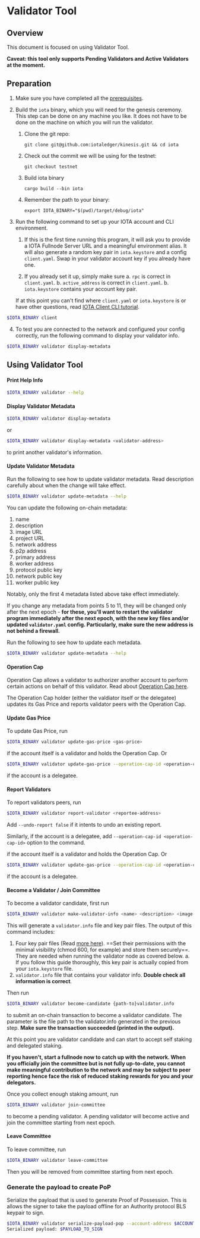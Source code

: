 # Validator Tool

## Overview

This document is focused on using Validator Tool.

**Caveat: this tool only supports Pending Validators and Active Validators at the moment.**

## Preparation

1. Make sure you have completed all the [prerequisites](https://docs.iota.io/devnet/build/install).

2. Build the `iota` binary, which you will need for the genesis ceremony. This step can be done on any machine you like. It does not have to be done on the machine on which you will run the validator.

    1. Clone the git repo:

           git clone git@github.com:iotaledger/kinesis.git && cd iota

    2. Check out the commit we will be using for the testnet:

           git checkout testnet

    3. Build iota binary

           cargo build --bin iota

    4. Remember the path to your binary:

           export IOTA_BINARY="$(pwd)/target/debug/iota"

3. Run the following command to set up your IOTA account and CLI environment. 

    1. If this is the first time running this program, it will ask you to provide a IOTA Fullnode Server URL and a meaningful environment alias. It will also generate a random key pair in `iota.keystore` and a config `client.yaml`. Swap in your validator account key if you already have one.

    2. If you already set it up, simply make sure 
      a. `rpc` is correct in `client.yaml`. 
      b. `active_address` is correct in `client.yaml`.
      b. `iota.keystore` contains your account key pair.

    If at this point you can't find where `client.yaml` or `iota.keystore` is or have other questions, read [IOTA Client CLI tutorial](https://docs.iota.io/devnet/build/cli-client).

``` bash
$IOTA_BINARY client
```

4. To test you are connected to the network and configured your config correctly, run the following command to display your validator info.

``` bash
$IOTA_BINARY validator display-metadata
```



## Using Validator Tool

#### Print Help Info
``` bash
$IOTA_BINARY validator --help
```

#### Display Validator Metadata
``` bash
$IOTA_BINARY validator display-metadata
```

or 

``` bash
$IOTA_BINARY validator display-metadata <validator-address>
```
to print another validator's information.

#### Update Validator Metadata
Run the following to see how to update validator metadata. Read description carefully about when the change will take effect.
``` bash
$IOTA_BINARY validator update-metadata --help
```

You can update the following on-chain metadata:
1. name
2. description
3. image URL
4. project URL
5. network address
6. p2p address
7. primary address
8. worker address
9. protocol public key
10. network public key
11. worker public key

Notably, only the first 4 metadata listed above take effect immediately.

If you change any metadata from points 5 to 11, they will be changed only after the next epoch - **for these, you'll want to restart the validator program immediately after the next epoch, with the new key files and/or updated `validator.yaml` config. Particularly, make sure the new address is not behind a firewall.**

Run the following to see how to update each metadata.
``` bash
$IOTA_BINARY validator update-metadata --help
```

#### Operation Cap
Operation Cap allows a validator to authorizer another account to perform certain actions on behalf of this validator. Read about [Operation Cap here](iota_for_node_operators.md#operation-cap).

The Operation Cap holder (either the valdiator itself or the delegatee) updates its Gas Price and reports validator peers with the Operation Cap.

#### Update Gas Price
To update Gas Price, run

```bash
$IOTA_BINARY validator update-gas-price <gas-price>
```

if the account itself is a validator and holds the Operation Cap. Or 

```bash
$IOTA_BINARY validator update-gas-price --operation-cap-id <operation-cap-id> <gas-price>
```

if the account is a delegatee.

#### Report Validators
To report validators peers, run

```bash
$IOTA_BINARY validator report-validator <reportee-address>
```

Add `--undo-report false` if it intents to undo an existing report.

Similarly, if the account is a delegatee, add `--operation-cap-id <operation-cap-id>` option to the command.

if the account itself is a validator and holds the Operation Cap. Or 

```bash
$IOTA_BINARY validator update-gas-price --operation-cap-id <operation-cap-id> <gas-price>
```

if the account is a delegatee.


#### Become a Validator / Join Committee
To become a validator candidate, first run

```bash
$IOTA_BINARY validator make-validator-info <name> <description> <image-url> <project-url> <host-name> <gas_price>
```

This will generate a `validator.info` file and key pair files. The output of this command includes:
  1. Four key pair files (Read [more here](iota_for_node_operators.md#key-management)). ==Set their permissions with the minimal visibility (chmod 600, for example) and store them securely==. They are needed when running the validator node as covered below.
    a. If you follow this guide thoroughly, this key pair is actually copied from your `iota.keystore` file.
  2. `validator.info` file that contains your validator info. **Double check all information is correct**.

Then run 

``` bash
$IOTA_BINARY validator become-candidate {path-to}validator.info
```

to submit an on-chain transaction to become a validator candidate. The parameter is the file path to the validator.info generated in the previous step. **Make sure the transaction succeeded (printed in the output).**

At this point you are validator candidate and can start to accept self staking and delegated staking. 

**If you haven't, start a fullnode now to catch up with the network. When you officially join the committee but is not fully up-to-date, you cannot make meaningful contribution to the network and may be subject to peer reporting hence face the risk of reduced staking rewards for you and your delegators.**

Once you collect enough staking amount, run

``` bash
$IOTA_BINARY validator join-committee
```

to become a pending validator. A pending validator will become active and join the committee starting from next epoch.


#### Leave Committee

To leave committee, run

``` bash
$IOTA_BINARY validator leave-committee
```

Then you will be removed from committee starting from next epoch.

### Generate the payload to create PoP

Serialize the payload that is used to generate Proof of Possession. This is allows the signer to take the payload offline for an Authority protocol BLS keypair to sign.

``` bash
$IOTA_BINARY validator serialize-payload-pop --account-address $ACCOUNT_ADDRESS --protocol-public-key $BLS_PUBKEY
Serialized payload: $PAYLOAD_TO_SIGN
```